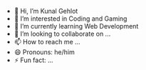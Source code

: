 - 👋 Hi, I’m Kunal Gehlot
- 👀 I’m interested in Coding and Gaming
- 🌱 I’m currently learning Web Development
- 💞️ I’m looking to collaborate on ...
- 📫 How to reach me ...
- 😄 Pronouns: he/him
- ⚡ Fun fact: ...

<!---
kunalgehlot73/kunalgehlot73 is a ✨ special ✨ repository because its `README.md` (this file) appears on your GitHub profile.
You can click the Preview link to take a look at your changes.
--->
